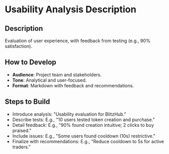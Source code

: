 # Usability Analysis Description

## Description
Evaluation of user experience, with feedback from testing (e.g., 90% satisfaction).

## How to Develop
- **Audience**: Project team and stakeholders.
- **Tone**: Analytical and user-focused.
- **Format**: Markdown with feedback and recommendations.

## Steps to Build
- Introduce analysis: "Usability evaluation for BlitzHub."
- Describe tests: E.g., "10 users tested token creation and purchase."
- Detail feedback: E.g., "90% found creation intuitive; 2 clicks to buy praised."
- Include issues: E.g., "Some users found cooldown (10s) restrictive."
- Finalize with recommendations: E.g., "Reduce cooldown to 5s for active traders."
